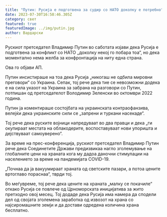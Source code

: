 ```yaml
---
title: "Путин: Русија е подготвена за судир со НАТО доколку е потребно"
date: 2023-07-30T16:58:46.305Z
category: свет
featured: true
featuredImage: ../img/putin.jpg
author: Вардарски
---
```

Рускиот претседател Владимир Путин во саботата изјави дека Русија е подготвена за конфликт со НАТО „доколку некој го побара тоа“, но дека моментално нема желба за конфронтација на ниту една страна.

Ова го објави АП.

Путин инсистираше на тоа дека Русија „никогаш не одбила мировни преговори“ со Украина. Сепак, тој рече дека тие се невозможни додека е на сила указот на Украина за забрана на разговори со Путин, потпишан од претседателот Володимир Зеленски во октомври 2022 година.

Путин ја коментираше состојбата на украинската контраофанзива, велејќи дека украинските сили се „запрени и туркани насекаде“.

Тој рече дека руските војници напредуваат во два правци и дека „ги окупираат местата на облакодерите, воспоставуваат нови упоришта и дејствуваат самоуверено“.

За време на прес-конференција, рускиот претседател Владимир Путин рече дека Соединетите Држави предизвикаа нагло зголемување на глобалните цени на храната кога му дадоа даночни стимулации на населението за време на пандемијата COVID-19.

„Почнаа да ја вакуумираат храната од светските пазари, а потоа цените вртоглаво пораснаа“, тврди тој.

Во меѓувреме, тој рече дека цените на храната „малку се покачиле“ откако Русија се повлече од Црноморската иницијатива за жито претходно овој месец. Тој додаде дека Русија има намера да сподели дел од својата зголемена заработка од извозот на храна со најсиромашните земји и да достави одредена количина храна бесплатно.
